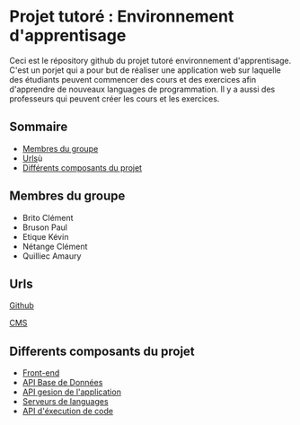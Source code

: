 # Projet tutoré : Environnement d'apprentisage

Ceci est le répository github du projet tutoré environnement d'apprentisage. C'est un porjet qui a pour but de réaliser une application web sur laquelle des étudiants peuvent commencer des cours et des exercices afin d'apprendre de nouveaux languages de programmation. Il y a aussi des professeurs qui peuvent créer les cours et les exercices.

## Sommaire

- [Membres du groupe](#membres-du-groupe)
- [Urls](#urls)ù
- [Différents composants du projet](#differents-composants-du-projet)

## Membres du groupe
- Brito Clément
- Bruson Paul
- Etique Kévin
- Nétange Clément
- Quilliec Amaury

## Urls
[Github](https://github.com/EtiqueKevin/projet-tutore)

[CMS](https://grav.paul-bruson.fr/)

## Differents composants du projet

- [Front-end](front-end/README.md)
- [API Base de Données](api-db/README.md)
- [API gesion de l'application](api-gestion/README.md)
- [Serveurs de languages](language-servers/README.md)
- [API d'éxecution de code](api-execution/README.md)
